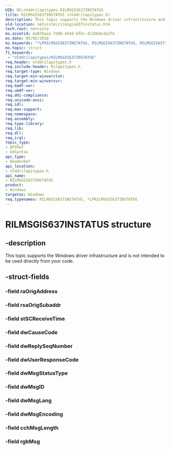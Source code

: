 ```yaml
---
UID: NS:ntddrilapitypes.RILMSGIS637INSTATUS
title: RILMSGIS637INSTATUS (ntddrilapitypes.h)
description: This topic supports the Windows driver infrastructure and is not intended to be used directly from your code.
old-location: netvista\rilmsgis637instatus.htm
tech.root: netvista
ms.assetid: ba87baa2-7d96-4418-bfbc-411bb4cda3fb
ms.date: 05/02/2018
ms.keywords: "*LPRILMSGIS637INSTATUS, RILMSGIS637INSTATUS, RILMSGIS637INSTATUS structure [Network Drivers Starting with Windows Vista], netvista.rilmsgis637instatus, ntddrilapitypes/RILMSGIS637INSTATUS"
ms.topic: struct
f1_keywords:
 - "ntddrilapitypes/RILMSGIS637INSTATUS"
req.header: ntddrilapitypes.h
req.include-header: Rilapitypes.h
req.target-type: Windows
req.target-min-winverclnt: 
req.target-min-winversvr: 
req.kmdf-ver: 
req.umdf-ver: 
req.ddi-compliance: 
req.unicode-ansi: 
req.idl: 
req.max-support: 
req.namespace: 
req.assembly: 
req.type-library: 
req.lib: 
req.dll: 
req.irql: 
topic_type:
- APIRef
- kbSyntax
api_type:
- HeaderDef
api_location:
- ntddrilapitypes.h
api_name:
- RILMSGIS637INSTATUS
product:
- Windows
targetos: Windows
req.typenames: RILMSGIS637INSTATUS, *LPRILMSGIS637INSTATUS
---
```


# RILMSGIS637INSTATUS structure


## -description


This topic supports the Windows driver infrastructure and is not intended to be used directly from your code.


## -struct-fields




### -field raOrigAddress


### -field rsaOrigSubaddr


### -field stSCReceiveTime


### -field dwCauseCode


### -field dwReplySeqNumber


### -field dwUserResponseCode


### -field dwMsgStatusType


### -field dwMsgID


### -field dwMsgLang


### -field dwMsgEncoding


### -field cchMsgLength


### -field rgbMsg

